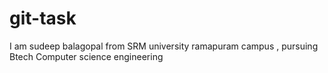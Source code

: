 # git-task
I am sudeep balagopal from SRM university ramapuram campus , pursuing Btech Computer science engineering
